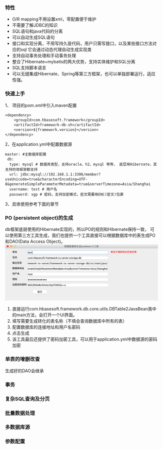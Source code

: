 ### 特性

* O/R mapping不用设置xml，零配置便于维护
* 不需要了解JDBC的知识
* SQL语句和java代码的分离
* 可以自动生成SQL语句
* 接口和实现分离，不用写持久层代码，用户只需写接口，以及某些接口方法对应的sql 它会通过动态代理自动生成实现类
* 支持自动事务处理和手动事务处理
* 整合了Hibernate+mybatis的两大优势，支持实体维护和SQL分离
* SQL支持脚本语言
* 可以无缝集成Hibernate、Spring等第三方框架，也可以单独部署运行，适应性强。

### 快速上手

1、 项目的pom.xml中引入maven配置

```
<dependency>
	<groupId>com.hbasesoft.framework</groupId>
	<artifactId>framework-db-sh</artifactId>
	<version>${framework.version}</version>
</dependency>
```

2、在application.yml中配置数据源

```
master: #主数据库配置
 db:
  type: mysql # 数据库类型，支持oracle、h2、mysql 等等， 底层用Hibernate，其支持的改框架都支持
  url: jdbc:mysql://192.168.1.1:3306/member?useUnicode=true&characterEncoding=UTF-8&generateSimpleParameterMetadata=true&serverTimezone=Asia/Shanghai
  username: test # 用户名
  password: sgp # 密码，支持加密模式，密文需要用ENC(密文)包裹
```

3、具体使用参考下面的章节

### PO (persistent object)的生成

db框架底层使用的Hibernate实现的，所以PO的规则和Hibernate保持一致， 可以使用第三方工具生成，我们也提供一个工具直接可以根据数据库中的表生成PO和DAO(Data Access Object)。 
![UI界面](images/1.png)
1. 直接运行com.hbasesoft.framework.db.core.utils.DBTable2JavaBean类中的main方法，会打开一个UI界面。
2.  填写需要生成转化的表名称（不填会查询数据库中所有的表）
3.  配置数据库的连接地址和用户名密码
4.  点击生成
4.  该工具最后还提供了密码加密工具，可以用于application.yml中数据源的密码加密

### 单表的增删改查

生成好的DAO会继承 


### 事务

### 复杂SQL查询及分页

### 批量数据处理

### 多数据库源

### 参数配置





